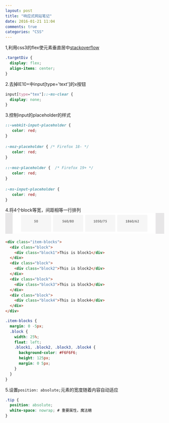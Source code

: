 ```yaml
---
layout: post
title: "响应式网站笔记"
date: 2016-01-21 11:04
comments: true
categories: "CSS"
---
```

1,利用css3的flex使元素垂直居中[stackoverflow]( http://stackoverflow.com/a/22218694 )
```css
.targetDiv {
  display: flex;
  align-items: center;
}
```
2.去掉IE10+中input[type='text']的x按钮
```css
input[type="tex"]::-ms-clear {
  display: none;
}
```
3.控制input的placeholder的样式

``` css
::-webkit-input-placeholder {
   color: red;
}

:-moz-placeholder { /* Firefox 18- */
   color: red;
}

::-moz-placeholder {  /* Firefox 19+ */
   color: red;
}

:-ms-input-placeholder {
   color: red;
}
```

4.将4个block等宽，间距相等一行排列
  ![blocks](/images/four-blocks.png)

``` html html
<div class="item-blocks">
  <div class="block">
    <div class="block1">This is block1</div>
  </div>
  <div class="block">
    <div class="block2">This is block2</div>
  </div>
  <div class="block">
    <div class="block3">This is block3</div>
  </div>
  <div class="block">
    <div class="block4">This is block4</div>
  </div>
</div>
```

``` scss scss
.item-blocks {
  margin: 0 -5px;
  .block {
    width: 25%;
    float: left;
    .block1, .block2, .block3, .block4 {
      background-color: #F6F6F6;
      height: 125px;
      margin: 0 5px;
    }
  }
}

```
5.设置`position: absolute;`元素的宽度随着内容自动适应
```css
.tip {
  position: absolute;
  white-space: nowrap; # 重要属性，魔法糖
}
```
